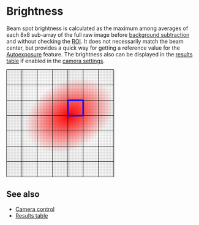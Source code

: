 # Brightness

Beam spot brightness is calculated as the maximum among averages of each 8x8 sub-array of the full raw image before [background subtraction](./cam_settings_bgnd.md) and without checking the [ROI](./cam_settings_roi.md). It does not necessarily match the beam center, but provides a quick way for getting a reference value for the [Autoexposure](./cam_control.md#autoexposure) feature. The brightness also can be displayed in the [results table](./results_table.md#brightness) if enabled in the [camera settings](./cam_settings_opts.md).

![Brightness](./img/brightness.png)


## See also

- [Camera control](./cam_control.md)
- [Results table](./results_table.md)

&nbsp;

